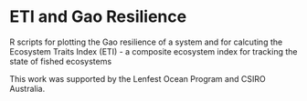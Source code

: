 # ETI and Gao Resilience

R scripts for plotting the Gao resilience of a system and for calcuting the Ecosystem Traits Index (ETI) - a composite ecosystem index for tracking the state of fished ecosystems

This work was supported by the Lenfest Ocean Program and CSIRO Australia.
